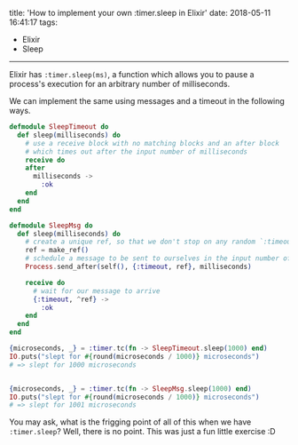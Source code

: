 title: 'How to implement your own :timer.sleep in Elixir'
date: 2018-05-11 16:41:17
tags:
- Elixir
- Sleep
---

Elixir has `:timer.sleep(ms)`, a function which allows you to pause a process's execution for an
arbitrary number of milliseconds.

We can implement the same using messages and a timeout in the following ways.


```elixir
defmodule SleepTimeout do
  def sleep(milliseconds) do
    # use a receive block with no matching blocks and an after block
    # which times out after the input number of milliseconds
    receive do
    after
      milliseconds ->
        :ok
    end
  end
end

defmodule SleepMsg do
  def sleep(milliseconds) do
    # create a unique ref, so that we don't stop on any random `:timeout` message.
    ref = make_ref()
    # schedule a message to be sent to ourselves in the input number of milliseconds
    Process.send_after(self(), {:timeout, ref}, milliseconds)

    receive do
      # wait for our message to arrive
      {:timeout, ^ref} ->
        :ok
    end
  end
end

{microseconds, _} = :timer.tc(fn -> SleepTimeout.sleep(1000) end)
IO.puts("slept for #{round(microseconds / 1000)} microseconds")
# => slept for 1000 microseconds


{microseconds, _} = :timer.tc(fn -> SleepMsg.sleep(1000) end)
IO.puts("slept for #{round(microseconds / 1000)} microseconds")
# => slept for 1001 microseconds

```

You may ask, what is the frigging point of all of this when we have `:timer.sleep`?
Well, there is no point. This was just a fun little exercise :D

